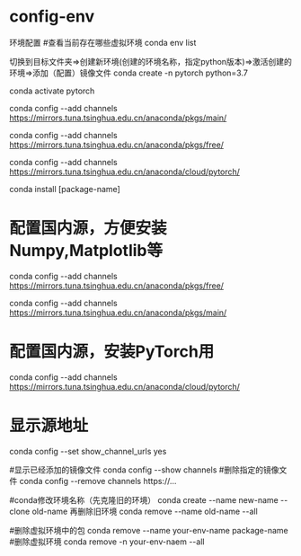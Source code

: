 # config-env
环境配置
#查看当前存在哪些虚拟环境
conda env list

切换到目标文件夹=>创建新环境(创建的环境名称，指定python版本)=>激活创建的环境=>添加（配置）镜像文件
conda create -n pytorch python=3.7

conda activate pytorch

conda config --add channels https://mirrors.tuna.tsinghua.edu.cn/anaconda/pkgs/main/

conda config --add channels https://mirrors.tuna.tsinghua.edu.cn/anaconda/pkgs/free/

conda config --add channels https://mirrors.tuna.tsinghua.edu.cn/anaconda/cloud/pytorch/

conda install [package-name]

# 配置国内源，方便安装Numpy,Matplotlib等
conda config --add channels https://mirrors.tuna.tsinghua.edu.cn/anaconda/pkgs/free/

conda config --add channels https://mirrors.tuna.tsinghua.edu.cn/anaconda/pkgs/main/
# 配置国内源，安装PyTorch用
conda config --add channels https://mirrors.tuna.tsinghua.edu.cn/anaconda/cloud/pytorch/
# 显示源地址
conda config --set show_channel_urls yes

#显示已经添加的镜像文件
conda config --show channels
#删除指定的镜像文件
conda config --remove channels https://...


#conda修改环境名称（先克隆旧的环境）
conda create --name new-name --clone old-name
再删除旧环境
conda remove --name old-name --all

#删除虚拟环境中的包
conda remove --name your-env-name package-name
#删除虚拟环境
conda remove -n your-env-naem --all

